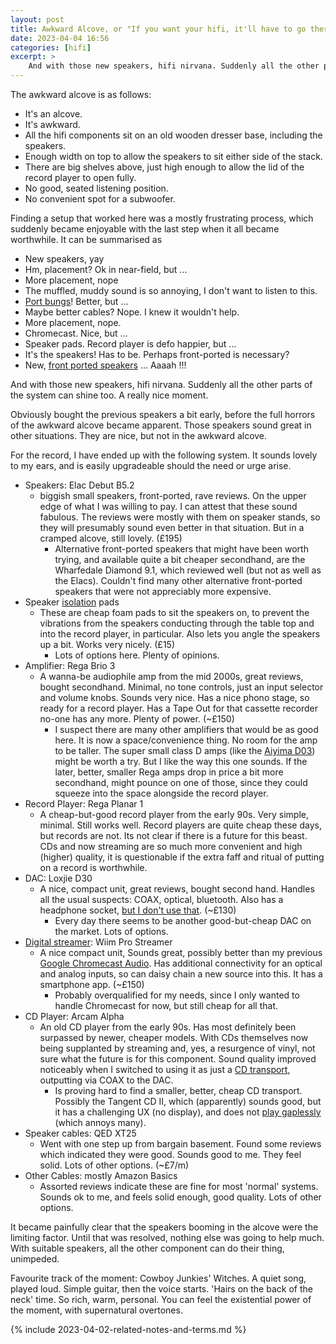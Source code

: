 ```yaml
---
layout: post
title: Awkward Alcove, or "If you want your hifi, it'll have to go there".
date: 2023-04-04 16:56
categories: [hifi]
excerpt: >
    And with those new speakers, hifi nirvana. Suddenly all the other parts of the system can shine too.
---
```


The awkward alcove is as follows:

* It's an alcove.
* It's awkward.
* All the hifi components sit on an old wooden dresser base, including the speakers. 
* Enough width on top to allow the speakers to sit either side of the stack.
* There are big shelves above, just high enough to allow the lid of the record player to open fully.
* No good, seated listening position.
* No convenient spot for a subwoofer.

Finding a setup that worked here was a mostly frustrating process, which suddenly became enjoyable with the last step when it all became worthwhile. It can be summarised as

* New speakers, yay
* Hm, placement? Ok in near-field, but ...
* More placement, nope
* The muffled, muddy sound is so annoying, I don't want to listen to this.
* [Port bungs](#port-bungs)! Better, but ...
* Maybe better cables? Nope. I knew it wouldn't help.
* More placement, nope.
* Chromecast. Nice, but ...
* Speaker pads. Record player is defo happier, but ...
* It's the speakers! Has to be. Perhaps front-ported is necessary?
* New, [front ported speakers](#frontrear-ported-and-sealed) ... Aaaah !!!

And with those new speakers, hifi nirvana. Suddenly all the other parts of the system can shine too. A really nice moment. 

Obviously bought the previous speakers a bit early, before the full horrors of the awkward alcove became apparent. Those speakers sound great in other situations. They are nice, but not in the awkward alcove.

For the record, I have ended up with the following system. It sounds lovely to my ears, and is easily upgradeable should the need or urge arise. 

* Speakers: Elac Debut B5.2
   * biggish small speakers, front-ported, rave reviews. On the upper edge of what I was willing to pay. I can attest that these sound fabulous. The reviews were mostly with them on speaker stands, so they will presumably sound even better in that situation. But in a cramped alcove, still lovely. (£195)
      * Alternative front-ported speakers that might have been worth trying, and available quite a bit cheaper secondhand, are the Wharfedale Diamond 9.1, which reviewed well (but not as well as the Elacs). Couldn't find many other alternative front-ported speakers that were not appreciably more expensive.
* Speaker [isolation](#isolating_components) pads
   * These are cheap foam pads to sit the speakers on, to prevent the vibrations from the speakers conducting through the table top and into the record player, in particular. Also lets you angle the speakers up a bit. Works very nicely. (£15)
      * Lots of options here. Plenty of opinions. 
* Amplifier: Rega Brio 3
   * A wanna-be audiophile amp from the mid 2000s, great reviews, bought secondhand. Minimal, no tone controls, just an input selector and volume knobs. Sounds very nice. Has a nice phono stage, so ready for a record player. Has a Tape Out for that cassette recorder no-one has any more. Plenty of power. (~£150)
      * I suspect there are many other amplifiers that would be as good here. It is now a space/convenience thing. No room for the amp to be taller. The super small class D amps (like the [Aiyima D03](2023-04-04-desktop-audio)) might be worth a try. But I like the way this one sounds. If the later, better, smaller Rega amps drop in price a bit more secondhand, might pounce on one of those, since they could squeeze into the space alongside the record player.
* Record Player: Rega Planar 1
   * A cheap-but-good record player from the early 90s. Very simple, minimal. Still works well. Record players are quite cheap these days, but records are not. Its not clear if there is a future for this beast. CDs and now streaming are so much more convenient and high (higher) quality, it is questionable if the extra faff and ritual of putting on a record is worthwhile.
* DAC: Loxjie D30
   * A nice, compact unit, great reviews, bought second hand. Handles all the usual suspects: COAX, optical, bluetooth. Also has a headphone socket, [but I don't use that](2023-04-03-headphones-on-the-move). (~£130)
      * Every day there seems to be another good-but-cheap DAC on the market. Lots of options. 
* [Digital streamer](#streaming): Wiim Pro Streamer
   * A nice compact unit, Sounds great, possibly better than my previous [Google Chromecast Audio](#google-chromecast-audio). Has additional connectivity for an optical and analog inputs, so can daisy chain a new source into this. It has a smartphone app. (~£150)
      * Probably overqualified for my needs, since I only wanted to handle Chromecast for now, but still cheap for all that.
* CD Player: Arcam Alpha
   * An old CD player from the early 90s. Has most definitely been surpassed by newer, cheaper models. With CDs themselves now being supplanted by streaming and, yes, a resurgence of vinyl, not sure what the future is for this component. Sound quality improved noticeably when I switched to using it as just a [CD transport](#cd-transport), outputting via COAX to the DAC.
      * Is proving hard to find a smaller, better, cheap CD transport. Possibly the Tangent CD II, which (apparently) sounds good, but it has a challenging UX (no display), and does not [play gaplessly](#gapless-playback) (which annoys many).
* Speaker cables: QED XT25
   * Went with one step up from bargain basement. Found some reviews which indicated they were good. Sounds good to me. They feel solid. Lots of other options. (~£7/m)
* Other Cables: mostly Amazon Basics
   * Assorted reviews indicate these are fine for most 'normal' systems. Sounds ok to me, and feels solid enough, good quality. Lots of other options.

It became painfully clear that the speakers booming in the alcove were the limiting factor. Until that was resolved, nothing else was going to help much. With suitable speakers, all the other component can do their thing, unimpeded. 

Favourite track of the moment: Cowboy Junkies' Witches. A quiet song, played loud. Simple guitar, then the voice starts. 'Hairs on the back of the neck' time. So rich, warm, personal. You can feel the existential power of the moment, with supernatural overtones.

{% include 2023-04-02-related-notes-and-terms.md %}
